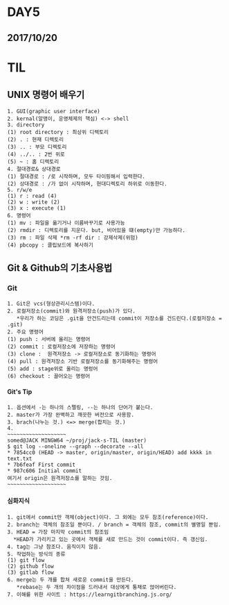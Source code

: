 DAY5
====
2017/10/20
----------
# TIL

## UNIX 명령어 배우기
~~~~~~~~~~~~~~~~~~~~~~~~~~~~~
1. GUI(graphic user interface)
2. kernal(알맹이, 운영체제의 핵심) <-> shell
3. directory
(1) root directory : 최상위 디렉토리
(2) . : 현재 디렉토리
(3) .. : 부모 디렉토리
(4) ../.. : 2번 위로
(5) ~ : 홈 디렉토리
4. 절대경로& 상대경로
(1) 절대경로 : /로 시작하며, 모두 타이핑해서 입력한다.
(2) 상대경로 : /가 없이 시작하며, 현대디렉토리 하위로 이동한다.
5. r/w/e
(1) r : read (4)
(2) w : write (2)
(3) x : execute (1)
6. 명령어
(1) mv : 파일을 옮기거나 이름바꾸기로 사용가능
(2) rmdir : 디렉토리를 지운다. but, 비어있을 떄(empty)만 가능하다.
(3) rm : 파일 삭제 *rm -rf dir : 강제삭제(위험)
(4) pbcopy : 클립보드에 복사하기
~~~~~~~~~~~~~~~~~~~~~~~~~~~~~
## Git & Github의 기초사용법
### Git
~~~~~~~~~~~~~~~~~~~~~~~~
1. Git은 vcs(형상관리시스템)이다.
2. 로컬저장소(commit)와 원격저장소(push)가 있다.
   *우리가 하는 코딩은 .git을 안건드리는데 commit이 저장소를 건드린다.(로컬저장소 = .git)
2. 주요 명령어
(1) push : 서버에 올리는 명령어
(2) commit : 로컬저장소에 저장하는 명령어
(3) clone :  원격저장소 -> 로컬저장소로 동기화하는 명령어
(4) pull : 원격저장소 기반 로컬저장소를 동기화해주는 명령어
(5) add : stage위로 올리는 명렁어
(6) checkout : 끌어오는 명령어
~~~~~~~~~~~~~~~~~~~~~~~~
#### Git's Tip
~~~~~~~~~~~~~~~~~~~~~~~~
1. 옵션에서 -는 하나의 스펠링, --는 하나의 단어가 붙는다.
2. master가 가장 완벽하고 깨끗한 버전으로 사용함.
3. brach(나누는 것.) <=> merge(합치는 것.)
4.
~~~~~~~~~~~~~~~~~~~
somed@JACK MINGW64 ~/proj/jack-s-TIL (master)
$ git log --oneline --graph --decorate --all
* 7854cc0 (HEAD -> master, origin/master, origin/HEAD) add kkkk in text.txt
* 7b6feaf First commit
* 987c606 Initial commit
여기서 origin은 원격저장소를 말하는 것임.
~~~~~~~~~~~~~~~~~~~
~~~~~~~~~~~~~~~~~~~~~~~~
#### 심화지식
~~~~~~~~~~~~~~~~~~~~~~~~~~
1. git에서 commit만 객체(object)이다. 그 외에는 모두 참조(reference)이다.
2. branch는 객체의 참조일 뿐이다. / branch = 객체의 참조, commit의 별명일 뿐임.
3. HEAD = 가장 마지막 commit의 참조임
  *HEAD가 가리키고 있는 곳에서 객체를 새로 만드는 것이 commit이다. 즉 갱신임.
4. tag는 그냥 참조다. 움직이지 않음.
5. 작업하는 방식의 종류
(1) git flow
(2) github flow
(3) gitlab flow
6. merge는 두 개를 합쳐 새로운 commit을 만든다.
   *rebase는 두 개의 차이점을 드러내서 대상에게 통채로 얹어버린다.
7. 이해를 위한 사이트 : https://learngitbranching.js.org/
~~~~~~~~~~~~~~~~~~~~~~~~~~
